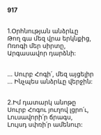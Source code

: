 **917**

\
1.Օրհնության անձրևը\
Թող գա մեզ վրա երկնքից,\
Ոռոգի մեր սիրտը,\
Արգասավոր դարձնի:

\
 ... Սուրբ Հոգի՛, մեզ այցելիր\
 ... Ինչպես անձրևը վերջին:

\
2.Իմ դատարկ անոթը\
Սուրբ Հոգու յուղով լցրո՛ւ,\
Լուսավորի՛ր ճրագս,\
Լույսդ սփռի՛ր ամենուր:
